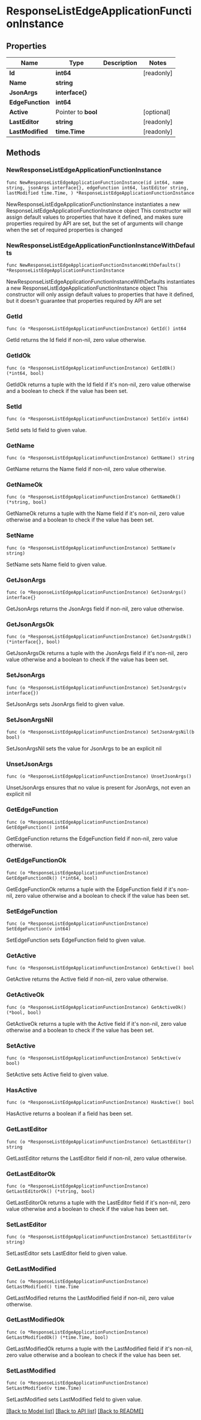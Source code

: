 # ResponseListEdgeApplicationFunctionInstance

## Properties

Name | Type | Description | Notes
------------ | ------------- | ------------- | -------------
**Id** | **int64** |  | [readonly] 
**Name** | **string** |  | 
**JsonArgs** | **interface{}** |  | 
**EdgeFunction** | **int64** |  | 
**Active** | Pointer to **bool** |  | [optional] 
**LastEditor** | **string** |  | [readonly] 
**LastModified** | **time.Time** |  | [readonly] 

## Methods

### NewResponseListEdgeApplicationFunctionInstance

`func NewResponseListEdgeApplicationFunctionInstance(id int64, name string, jsonArgs interface{}, edgeFunction int64, lastEditor string, lastModified time.Time, ) *ResponseListEdgeApplicationFunctionInstance`

NewResponseListEdgeApplicationFunctionInstance instantiates a new ResponseListEdgeApplicationFunctionInstance object
This constructor will assign default values to properties that have it defined,
and makes sure properties required by API are set, but the set of arguments
will change when the set of required properties is changed

### NewResponseListEdgeApplicationFunctionInstanceWithDefaults

`func NewResponseListEdgeApplicationFunctionInstanceWithDefaults() *ResponseListEdgeApplicationFunctionInstance`

NewResponseListEdgeApplicationFunctionInstanceWithDefaults instantiates a new ResponseListEdgeApplicationFunctionInstance object
This constructor will only assign default values to properties that have it defined,
but it doesn't guarantee that properties required by API are set

### GetId

`func (o *ResponseListEdgeApplicationFunctionInstance) GetId() int64`

GetId returns the Id field if non-nil, zero value otherwise.

### GetIdOk

`func (o *ResponseListEdgeApplicationFunctionInstance) GetIdOk() (*int64, bool)`

GetIdOk returns a tuple with the Id field if it's non-nil, zero value otherwise
and a boolean to check if the value has been set.

### SetId

`func (o *ResponseListEdgeApplicationFunctionInstance) SetId(v int64)`

SetId sets Id field to given value.


### GetName

`func (o *ResponseListEdgeApplicationFunctionInstance) GetName() string`

GetName returns the Name field if non-nil, zero value otherwise.

### GetNameOk

`func (o *ResponseListEdgeApplicationFunctionInstance) GetNameOk() (*string, bool)`

GetNameOk returns a tuple with the Name field if it's non-nil, zero value otherwise
and a boolean to check if the value has been set.

### SetName

`func (o *ResponseListEdgeApplicationFunctionInstance) SetName(v string)`

SetName sets Name field to given value.


### GetJsonArgs

`func (o *ResponseListEdgeApplicationFunctionInstance) GetJsonArgs() interface{}`

GetJsonArgs returns the JsonArgs field if non-nil, zero value otherwise.

### GetJsonArgsOk

`func (o *ResponseListEdgeApplicationFunctionInstance) GetJsonArgsOk() (*interface{}, bool)`

GetJsonArgsOk returns a tuple with the JsonArgs field if it's non-nil, zero value otherwise
and a boolean to check if the value has been set.

### SetJsonArgs

`func (o *ResponseListEdgeApplicationFunctionInstance) SetJsonArgs(v interface{})`

SetJsonArgs sets JsonArgs field to given value.


### SetJsonArgsNil

`func (o *ResponseListEdgeApplicationFunctionInstance) SetJsonArgsNil(b bool)`

 SetJsonArgsNil sets the value for JsonArgs to be an explicit nil

### UnsetJsonArgs
`func (o *ResponseListEdgeApplicationFunctionInstance) UnsetJsonArgs()`

UnsetJsonArgs ensures that no value is present for JsonArgs, not even an explicit nil
### GetEdgeFunction

`func (o *ResponseListEdgeApplicationFunctionInstance) GetEdgeFunction() int64`

GetEdgeFunction returns the EdgeFunction field if non-nil, zero value otherwise.

### GetEdgeFunctionOk

`func (o *ResponseListEdgeApplicationFunctionInstance) GetEdgeFunctionOk() (*int64, bool)`

GetEdgeFunctionOk returns a tuple with the EdgeFunction field if it's non-nil, zero value otherwise
and a boolean to check if the value has been set.

### SetEdgeFunction

`func (o *ResponseListEdgeApplicationFunctionInstance) SetEdgeFunction(v int64)`

SetEdgeFunction sets EdgeFunction field to given value.


### GetActive

`func (o *ResponseListEdgeApplicationFunctionInstance) GetActive() bool`

GetActive returns the Active field if non-nil, zero value otherwise.

### GetActiveOk

`func (o *ResponseListEdgeApplicationFunctionInstance) GetActiveOk() (*bool, bool)`

GetActiveOk returns a tuple with the Active field if it's non-nil, zero value otherwise
and a boolean to check if the value has been set.

### SetActive

`func (o *ResponseListEdgeApplicationFunctionInstance) SetActive(v bool)`

SetActive sets Active field to given value.

### HasActive

`func (o *ResponseListEdgeApplicationFunctionInstance) HasActive() bool`

HasActive returns a boolean if a field has been set.

### GetLastEditor

`func (o *ResponseListEdgeApplicationFunctionInstance) GetLastEditor() string`

GetLastEditor returns the LastEditor field if non-nil, zero value otherwise.

### GetLastEditorOk

`func (o *ResponseListEdgeApplicationFunctionInstance) GetLastEditorOk() (*string, bool)`

GetLastEditorOk returns a tuple with the LastEditor field if it's non-nil, zero value otherwise
and a boolean to check if the value has been set.

### SetLastEditor

`func (o *ResponseListEdgeApplicationFunctionInstance) SetLastEditor(v string)`

SetLastEditor sets LastEditor field to given value.


### GetLastModified

`func (o *ResponseListEdgeApplicationFunctionInstance) GetLastModified() time.Time`

GetLastModified returns the LastModified field if non-nil, zero value otherwise.

### GetLastModifiedOk

`func (o *ResponseListEdgeApplicationFunctionInstance) GetLastModifiedOk() (*time.Time, bool)`

GetLastModifiedOk returns a tuple with the LastModified field if it's non-nil, zero value otherwise
and a boolean to check if the value has been set.

### SetLastModified

`func (o *ResponseListEdgeApplicationFunctionInstance) SetLastModified(v time.Time)`

SetLastModified sets LastModified field to given value.



[[Back to Model list]](../README.md#documentation-for-models) [[Back to API list]](../README.md#documentation-for-api-endpoints) [[Back to README]](../README.md)


